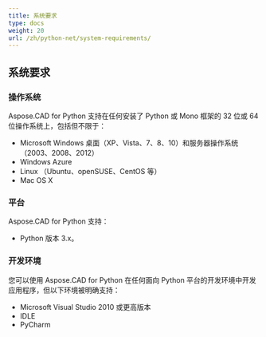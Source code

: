 ```yaml
---
title: 系统要求
type: docs
weight: 20
url: /zh/python-net/system-requirements/
---
```


## **系统要求**

### **操作系统**

Aspose.CAD for Python 支持在任何安装了 Python 或 Mono 框架的 32 位或 64 位操作系统上，包括但不限于：

- Microsoft Windows 桌面（XP、Vista、7、8、10）和服务器操作系统（2003、2008、2012）
- Windows Azure
- Linux （Ubuntu、openSUSE、CentOS 等）
- Mac OS X

### **平台**

Aspose.CAD for Python 支持：

- Python 版本 3.x。

### **开发环境**

您可以使用 Aspose.CAD for Python 在任何面向 Python 平台的开发环境中开发应用程序，但以下环境被明确支持：

- Microsoft Visual Studio 2010 或更高版本
- IDLE
- PyCharm
